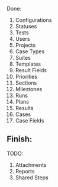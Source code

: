 Done:
1. Configurations 
2. Statuses 
3. Tests 
4. Users 
5. Projects 
6. Case Types 
7. Suites 
8. Templates 
9. Result Fields 
10. Priorities
11. Sections
12. Milestones
13. Runs
14. Plans
15. Results
16. Cases
17. Case Fields

Finish:
- 

TODO:
1. Attachments  
2. Reports 
4. Shared Steps